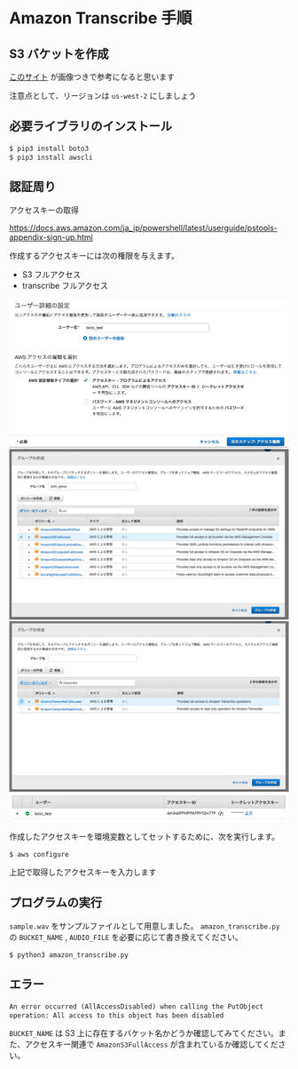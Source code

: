 # Amazon Transcribe 手順

## S3 バケットを作成

[このサイト](https://892copy.jp/japanese-ok-amazon-transcribe-mojiokoshi/)
が画像つきで参考になると思います

注意点として、リージョンは `us-west-2` にしましょう

## 必要ライブラリのインストール

```
$ pip3 install boto3
$ pip3 install awscli
```

## 認証周り

アクセスキーの取得

https://docs.aws.amazon.com/ja_jp/powershell/latest/userguide/pstools-appendix-sign-up.html

作成するアクセスキーには次の権限を与えます。

- S3 フルアクセス
- transcribe フルアクセス

<img src="https://github.com/GeCS-Inc/amazon-transcribe-share/blob/main/screenshots/1.png?raw=true" width=600 />
<img src="https://github.com/GeCS-Inc/amazon-transcribe-share/blob/main/screenshots/2.png?raw=true" width=600 />
<img src="https://github.com/GeCS-Inc/amazon-transcribe-share/blob/main/screenshots/3.png?raw=true" width=600 />
<img src="https://github.com/GeCS-Inc/amazon-transcribe-share/blob/main/screenshots/4.png?raw=true" width=600 />


作成したアクセスキーを環境変数としてセットするために、次を実行します。

```
$ aws configure
```

上記で取得したアクセスキーを入力します

## プログラムの実行

`sample.wav` をサンプルファイルとして用意しました。
`amazon_transcribe.py` の `BUCKET_NAME` , `AUDIO_FILE` を必要に応じて書き換えてください。

```
$ python3 amazon_transcribe.py
```

## エラー

```
An error occurred (AllAccessDisabled) when calling the PutObject operation: All access to this object has been disabled
```

`BUCKET_NAME` は S3 上に存在するバケット名かどうか確認してみてください。また、アクセスキー関連で `AmazonS3FullAccess` が含まれているか確認してください。
